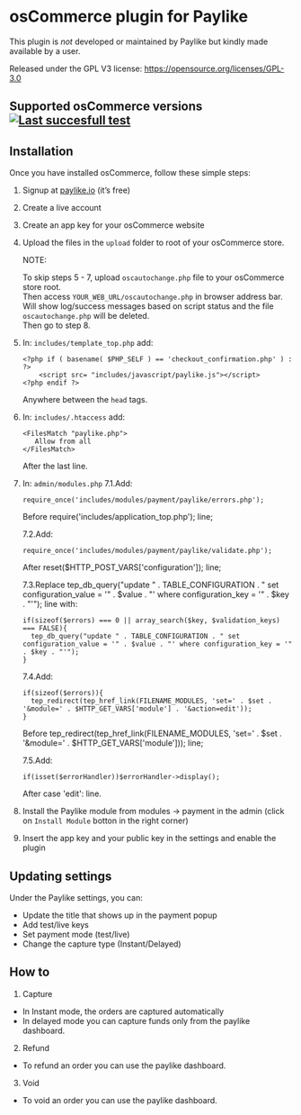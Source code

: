 # osCommerce plugin for Paylike

This plugin is *not* developed or maintained by Paylike but kindly made
available by a user.

Released under the GPL V3 license: https://opensource.org/licenses/GPL-3.0

## Supported osCommerce versions [![Last succesfull test](https://log.derikon.ro/api/v1/log/read?tag=oscommerce&view=svg&label=osCommerce&key=ecommerce&background=5C9CCC)](https://log.derikon.ro/api/v1/log/read?tag=oscommerce&view=html)

## Installation

 Once you have installed osCommerce, follow these simple steps:
  1. Signup at [paylike.io](https://paylike.io) (it’s free)
  2. Create a live account
  3. Create an app key for your osCommerce website
  4. Upload the files in the `upload` folder to root of your osCommerce store.

      NOTE:

      To skip steps 5 - 7, upload `oscautochange.php` file to your osCommerce store root.\
      Then access `YOUR_WEB_URL/oscautochange.php` in browser address bar.\
      Will show log/success messages based on script status and the file `oscautochange.php` will be deleted.\
      Then go to step 8.

  5. In: `includes/template_top.php` add:
      ```
      <?php if ( basename( $PHP_SELF ) == 'checkout_confirmation.php' ) : ?>
          <script src= "includes/javascript/paylike.js"></script>
      <?php endif ?>
      ```
     Anywhere between the `head` tags.
  6. In: `includes/.htaccess` add:
      ```
      <FilesMatch "paylike.php">
         Allow from all
      </FilesMatch>
      ```
      After the last line.
  7. In: `admin/modules.php`
      7.1.Add:
      ```
      require_once('includes/modules/payment/paylike/errors.php');
      ```
      Before require('includes/application_top.php'); line;

      7.2.Add:
      ```
      require_once('includes/modules/payment/paylike/validate.php');
      ```
      After reset($HTTP_POST_VARS['configuration']); line;

      7.3.Replace tep_db_query("update " . TABLE_CONFIGURATION . " set configuration_value = '" . $value . "' where configuration_key = '" . $key . "'"); line with:
      ```
      if(sizeof($errors) === 0 || array_search($key, $validation_keys) === FALSE){
        tep_db_query("update " . TABLE_CONFIGURATION . " set configuration_value = '" . $value . "' where configuration_key = '" . $key . "'");
      }
      ```

      7.4.Add:
      ```
      if(sizeof($errors)){
        tep_redirect(tep_href_link(FILENAME_MODULES, 'set=' . $set . '&module=' . $HTTP_GET_VARS['module'] . '&action=edit'));
      }
      ```
      Before tep_redirect(tep_href_link(FILENAME_MODULES, 'set=' . $set . '&module=' . $HTTP_GET_VARS['module'])); line;

      7.5.Add:
      ```
      if(isset($errorHandler))$errorHandler->display();
      ```
      After case 'edit': line.
  8. Install the Paylike module from modules -> payment in the admin (click on `Install Module` botton in the right corner)
  9. Insert the app key and your public key in the settings and enable the plugin

## Updating settings

Under the Paylike settings, you can:
 * Update the title that shows up in the payment popup
 * Add test/live keys
 * Set payment mode (test/live)
 * Change the capture type (Instant/Delayed)

 ## How to

 1. Capture
 * In Instant mode, the orders are captured automatically
 * In delayed mode you can capture funds only from the paylike dashboard.
 2. Refund
   * To refund an order you can use the paylike dashboard.
 3. Void
   * To void an order you can use the paylike dashboard.
